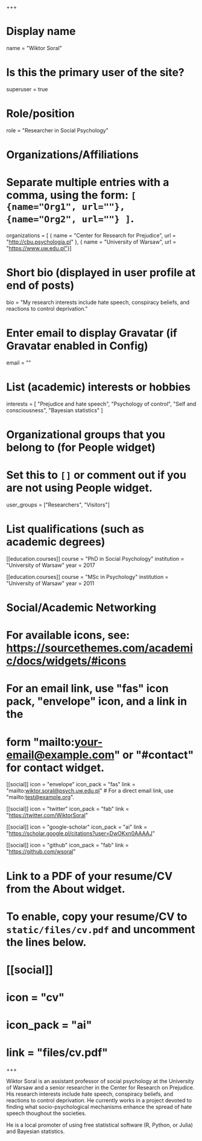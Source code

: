 +++
# Display name
name = "Wiktor Soral"

# Is this the primary user of the site?
superuser = true

# Role/position
role = "Researcher in Social Psychology"

# Organizations/Affiliations
#   Separate multiple entries with a comma, using the form: `[ {name="Org1", url=""}, {name="Org2", url=""} ]`.
organizations = [ { name = "Center for Research for Prejudice", url = "http://cbu.psychologia.pl" },
                  { name = "University of Warsaw", url = "https://www.uw.edu.pl"}]

# Short bio (displayed in user profile at end of posts)
bio = "My research interests include hate speech, conspiracy beliefs, and reactions to control deprivation."

# Enter email to display Gravatar (if Gravatar enabled in Config)
email = ""

# List (academic) interests or hobbies
interests = [
  "Prejudice and hate speech",
  "Psychology of control",
  "Self and consciousness",
  "Bayesian statistics"
]

# Organizational groups that you belong to (for People widget)
#   Set this to `[]` or comment out if you are not using People widget.
user_groups = ["Researchers", "Visitors"]

# List qualifications (such as academic degrees)
[[education.courses]]
  course = "PhD in Social Psychology"
  institution = "University of Warsaw"
  year = 2017

[[education.courses]]
  course = "MSc in Psychology"
  institution = "University of Warsaw"
  year = 2011

# Social/Academic Networking
# For available icons, see: https://sourcethemes.com/academic/docs/widgets/#icons
#   For an email link, use "fas" icon pack, "envelope" icon, and a link in the
#   form "mailto:your-email@example.com" or "#contact" for contact widget.

[[social]]
  icon = "envelope"
  icon_pack = "fas"
  link = "mailto:wiktor.soral@psych.uw.edu.pl"  # For a direct email link, use "mailto:test@example.org".

[[social]]
  icon = "twitter"
  icon_pack = "fab"
  link = "https://twitter.com/WiktorSoral"

[[social]]
  icon = "google-scholar"
  icon_pack = "ai"
  link = "https://scholar.google.pl/citations?user=DwOKxn0AAAAJ"

[[social]]
  icon = "github"
  icon_pack = "fab"
  link = "https://github.com/wsoral"

# Link to a PDF of your resume/CV from the About widget.
# To enable, copy your resume/CV to `static/files/cv.pdf` and uncomment the lines below.
# [[social]]
#   icon = "cv"
#   icon_pack = "ai"
#   link = "files/cv.pdf"

+++

Wiktor Soral is an assistant professor of social psychology at the University of Warsaw and a senior researcher in the Center for Research on Prejudice. His research interests include hate speech, conspiracy beliefs, and reactions to control deprivation. He currently works in a project devoted to finding what socio-psychological mechanisms enhance the spread of hate speech thoughout the societies.

He is a local promoter of using free statistical software (R, Python, or Julia) and Bayesian statistics. 
